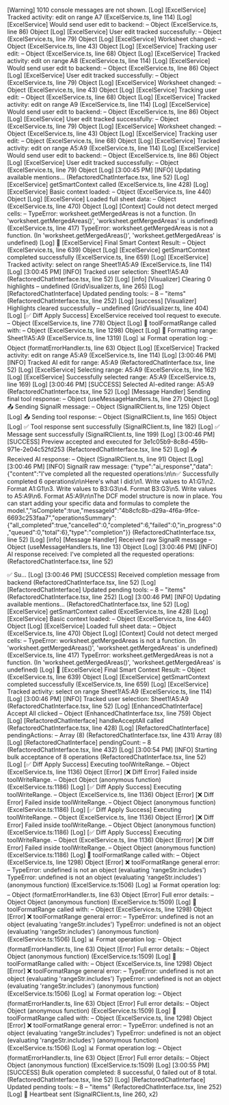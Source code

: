 [Warning] 1010 console messages are not shown.
[Log] [ExcelService] Tracked activity: edit on range A7 (ExcelService.ts, line 114)
[Log] [ExcelService] Would send user edit to backend: – Object (ExcelService.ts, line 86)
Object
[Log] [ExcelService] User edit tracked successfully: – Object (ExcelService.ts, line 79)
Object
[Log] [ExcelService] Worksheet changed: – Object (ExcelService.ts, line 43)
Object
[Log] [ExcelService] Tracking user edit: – Object (ExcelService.ts, line 68)
Object
[Log] [ExcelService] Tracked activity: edit on range A8 (ExcelService.ts, line 114)
[Log] [ExcelService] Would send user edit to backend: – Object (ExcelService.ts, line 86)
Object
[Log] [ExcelService] User edit tracked successfully: – Object (ExcelService.ts, line 79)
Object
[Log] [ExcelService] Worksheet changed: – Object (ExcelService.ts, line 43)
Object
[Log] [ExcelService] Tracking user edit: – Object (ExcelService.ts, line 68)
Object
[Log] [ExcelService] Tracked activity: edit on range A9 (ExcelService.ts, line 114)
[Log] [ExcelService] Would send user edit to backend: – Object (ExcelService.ts, line 86)
Object
[Log] [ExcelService] User edit tracked successfully: – Object (ExcelService.ts, line 79)
Object
[Log] [ExcelService] Worksheet changed: – Object (ExcelService.ts, line 43)
Object
[Log] [ExcelService] Tracking user edit: – Object (ExcelService.ts, line 68)
Object
[Log] [ExcelService] Tracked activity: edit on range A5:A9 (ExcelService.ts, line 114)
[Log] [ExcelService] Would send user edit to backend: – Object (ExcelService.ts, line 86)
Object
[Log] [ExcelService] User edit tracked successfully: – Object (ExcelService.ts, line 79)
Object
[Log] [3:00:45 PM] [INFO] Updating available mentions... (RefactoredChatInterface.tsx, line 52)
[Log] [ExcelService] getSmartContext called (ExcelService.ts, line 428)
[Log] [ExcelService] Basic context loaded: – Object (ExcelService.ts, line 440)
Object
[Log] [ExcelService] Loaded full sheet data: – Object (ExcelService.ts, line 470)
Object
[Log] [Context] Could not detect merged cells: – TypeError: worksheet.getMergedAreas is not a function. (In 'worksheet.getMergedAreas()', 'worksheet.getMergedAreas' is undefined) (ExcelService.ts, line 417)
TypeError: worksheet.getMergedAreas is not a function. (In 'worksheet.getMergedAreas()', 'worksheet.getMergedAreas' is undefined)
[Log] 🎯 [ExcelService] Final Smart Context Result: – Object (ExcelService.ts, line 639)
Object
[Log] [ExcelService] getSmartContext completed successfully (ExcelService.ts, line 659)
[Log] [ExcelService] Tracked activity: select on range Sheet1!A5:A9 (ExcelService.ts, line 114)
[Log] [3:00:45 PM] [INFO] Tracked user selection: Sheet1!A5:A9 (RefactoredChatInterface.tsx, line 52)
[Log] [info] [Visualizer] Clearing 0 highlights – undefined (GridVisualizer.ts, line 265)
[Log] [RefactoredChatInterface] Updated pending tools: – 8 – "items" (RefactoredChatInterface.tsx, line 252)
[Log] [success] [Visualizer] Highlights cleared successfully – undefined (GridVisualizer.ts, line 404)
[Log] [✅ Diff Apply Success] ExcelService received tool request to execute. – Object (ExcelService.ts, line 778)
Object
[Log] 🎨 toolFormatRange called with: – Object (ExcelService.ts, line 1298)
Object
[Log] 📍 Formatting range: Sheet1!A5:A9 (ExcelService.ts, line 1319)
[Log] 📊 Format operation log: – Object (formatErrorHandler.ts, line 63)
Object
[Log] [ExcelService] Tracked activity: edit on range A5:A9 (ExcelService.ts, line 114)
[Log] [3:00:46 PM] [INFO] Tracked AI edit for range: A5:A9 (RefactoredChatInterface.tsx, line 52)
[Log] [ExcelService] Selecting range: A5:A9 (ExcelService.ts, line 162)
[Log] [ExcelService] Successfully selected range: A5:A9 (ExcelService.ts, line 169)
[Log] [3:00:46 PM] [SUCCESS] Selected AI-edited range: A5:A9 (RefactoredChatInterface.tsx, line 52)
[Log] [Message Handler] Sending final tool response: – Object (useMessageHandlers.ts, line 27)
Object
[Log] 📤 Sending SignalR message: – Object (SignalRClient.ts, line 125)
Object
[Log] 📤 Sending tool response: – Object (SignalRClient.ts, line 165)
Object
[Log] ✅ Tool response sent successfully (SignalRClient.ts, line 182)
[Log] ✅ Message sent successfully (SignalRClient.ts, line 199)
[Log] [3:00:46 PM] [SUCCESS] Preview accepted and executed for 3e1c05b9-8c8d-459b-971e-2e04c52fd253 (RefactoredChatInterface.tsx, line 52)
[Log] 📥 Received AI response: – Object (SignalRClient.ts, line 91)
Object
[Log] [3:00:46 PM] [INFO] SignalR raw message: {"type":"ai_response","data":{"content":"I've completed all the requested operations:\n\n✅ Successfully completed 6 operations\n\nHere's what I did:\n1. Write values to A1:G1\n2. Format A1:G1\n3. Write values to B3:G3\n4. Format B3:G3\n5. Write values to A5:A9\n6. Format A5:A9\n\nThe DCF model structure is now in place. You can start adding your specific data and formulas to complete the model.","isComplete":true,"messageId":"4b8cfc8b-d29a-4f6a-9fce-6693c253faa7","operationsSummary":{"all_completed":true,"cancelled":0,"completed":6,"failed":0,"in_progress":0,"queued":0,"total":6},"type":"completion"}} (RefactoredChatInterface.tsx, line 52)
[Log] [info] [Message Handler] Received raw SignalR message – Object (useMessageHandlers.ts, line 13)
Object
[Log] [3:00:46 PM] [INFO] AI response received: I've completed all the requested operations: (RefactoredChatInterface.tsx, line 52)

✅ Su...
[Log] [3:00:46 PM] [SUCCESS] Received completion message from backend (RefactoredChatInterface.tsx, line 52)
[Log] [RefactoredChatInterface] Updated pending tools: – 8 – "items" (RefactoredChatInterface.tsx, line 252)
[Log] [3:00:46 PM] [INFO] Updating available mentions... (RefactoredChatInterface.tsx, line 52)
[Log] [ExcelService] getSmartContext called (ExcelService.ts, line 428)
[Log] [ExcelService] Basic context loaded: – Object (ExcelService.ts, line 440)
Object
[Log] [ExcelService] Loaded full sheet data: – Object (ExcelService.ts, line 470)
Object
[Log] [Context] Could not detect merged cells: – TypeError: worksheet.getMergedAreas is not a function. (In 'worksheet.getMergedAreas()', 'worksheet.getMergedAreas' is undefined) (ExcelService.ts, line 417)
TypeError: worksheet.getMergedAreas is not a function. (In 'worksheet.getMergedAreas()', 'worksheet.getMergedAreas' is undefined)
[Log] 🎯 [ExcelService] Final Smart Context Result: – Object (ExcelService.ts, line 639)
Object
[Log] [ExcelService] getSmartContext completed successfully (ExcelService.ts, line 659)
[Log] [ExcelService] Tracked activity: select on range Sheet1!A5:A9 (ExcelService.ts, line 114)
[Log] [3:00:46 PM] [INFO] Tracked user selection: Sheet1!A5:A9 (RefactoredChatInterface.tsx, line 52)
[Log] [EnhancedChatInterface] Accept All clicked – Object (EnhancedChatInterface.tsx, line 759)
Object
[Log] [RefactoredChatInterface] handleAcceptAll called (RefactoredChatInterface.tsx, line 428)
[Log] [RefactoredChatInterface] pendingActions: – Array (8) (RefactoredChatInterface.tsx, line 431)
Array (8)
[Log] [RefactoredChatInterface] pendingCount: – 8 (RefactoredChatInterface.tsx, line 432)
[Log] [3:00:54 PM] [INFO] Starting bulk acceptance of 8 operations (RefactoredChatInterface.tsx, line 52)
[Log] [✅ Diff Apply Success] Executing toolWriteRange. – Object (ExcelService.ts, line 1136)
Object
[Error] [❌ Diff Error] Failed inside toolWriteRange. – Object
Object
	(anonymous function) (ExcelService.ts:1186)
[Log] [✅ Diff Apply Success] Executing toolWriteRange. – Object (ExcelService.ts, line 1136)
Object
[Error] [❌ Diff Error] Failed inside toolWriteRange. – Object
Object
	(anonymous function) (ExcelService.ts:1186)
[Log] [✅ Diff Apply Success] Executing toolWriteRange. – Object (ExcelService.ts, line 1136)
Object
[Error] [❌ Diff Error] Failed inside toolWriteRange. – Object
Object
	(anonymous function) (ExcelService.ts:1186)
[Log] [✅ Diff Apply Success] Executing toolWriteRange. – Object (ExcelService.ts, line 1136)
Object
[Error] [❌ Diff Error] Failed inside toolWriteRange. – Object
Object
	(anonymous function) (ExcelService.ts:1186)
[Log] 🎨 toolFormatRange called with: – Object (ExcelService.ts, line 1298)
Object
[Error] ❌ toolFormatRange general error: – TypeError: undefined is not an object (evaluating 'rangeStr.includes')
TypeError: undefined is not an object (evaluating 'rangeStr.includes')
	(anonymous function) (ExcelService.ts:1506)
[Log] 📊 Format operation log: – Object (formatErrorHandler.ts, line 63)
Object
[Error]    Full error details: – Object
Object
	(anonymous function) (ExcelService.ts:1509)
[Log] 🎨 toolFormatRange called with: – Object (ExcelService.ts, line 1298)
Object
[Error] ❌ toolFormatRange general error: – TypeError: undefined is not an object (evaluating 'rangeStr.includes')
TypeError: undefined is not an object (evaluating 'rangeStr.includes')
	(anonymous function) (ExcelService.ts:1506)
[Log] 📊 Format operation log: – Object (formatErrorHandler.ts, line 63)
Object
[Error]    Full error details: – Object
Object
	(anonymous function) (ExcelService.ts:1509)
[Log] 🎨 toolFormatRange called with: – Object (ExcelService.ts, line 1298)
Object
[Error] ❌ toolFormatRange general error: – TypeError: undefined is not an object (evaluating 'rangeStr.includes')
TypeError: undefined is not an object (evaluating 'rangeStr.includes')
	(anonymous function) (ExcelService.ts:1506)
[Log] 📊 Format operation log: – Object (formatErrorHandler.ts, line 63)
Object
[Error]    Full error details: – Object
Object
	(anonymous function) (ExcelService.ts:1509)
[Log] 🎨 toolFormatRange called with: – Object (ExcelService.ts, line 1298)
Object
[Error] ❌ toolFormatRange general error: – TypeError: undefined is not an object (evaluating 'rangeStr.includes')
TypeError: undefined is not an object (evaluating 'rangeStr.includes')
	(anonymous function) (ExcelService.ts:1506)
[Log] 📊 Format operation log: – Object (formatErrorHandler.ts, line 63)
Object
[Error]    Full error details: – Object
Object
	(anonymous function) (ExcelService.ts:1509)
[Log] [3:00:55 PM] [SUCCESS] Bulk operation completed: 8 successful, 0 failed out of 8 total. (RefactoredChatInterface.tsx, line 52)
[Log] [RefactoredChatInterface] Updated pending tools: – 8 – "items" (RefactoredChatInterface.tsx, line 252)
[Log] 💓 Heartbeat sent (SignalRClient.ts, line 260, x2)